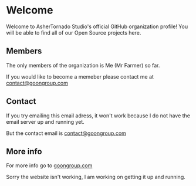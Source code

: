 # Welcome
Welcome to AsherTornado Studio's official GitHub organization profile! You will be able to find all of our Open Source projects here.

## Members
The only members of the organization is Me (Mr Farmer) so far.

If you would like to become a memeber please contact me at contact@goongroup.com

## Contact
If you try emailing this email adress, it won't work because I do not have the email server up and running yet.

But the contact email is contact@goongroup.com

## More info
For more info go to [goongroup.com](https://goongroup.com)

Sorry the website isn't working, I am working on getting it up and running.
